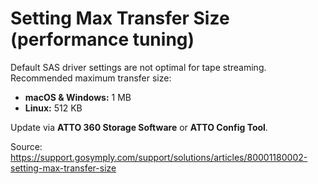 # Setting Max Transfer Size (performance tuning)

Default SAS driver settings are not optimal for tape streaming. Recommended maximum transfer size:
- **macOS & Windows:** 1 MB  
- **Linux:** 512 KB

Update via **ATTO 360 Storage Software** or **ATTO Config Tool**.

Source: https://support.gosymply.com/support/solutions/articles/80001180002-setting-max-transfer-size
